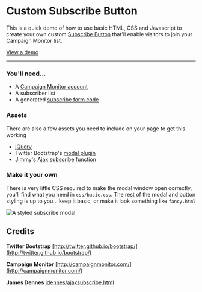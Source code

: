 Custom Subscribe Button
=======================

This is a quick demo of how to use basic HTML, CSS and Javascript to create your own custom [Subscribe Button](http://www.campaignmonitor.com/blog/post/3936/say-hello-to-the-subscribe-button) that'll enable visitors to join your Campaign Monitor list.

[View a demo](http://www.buzzusborne.com/button)



----

### You'll need...

*   A [Campaign Monitor account](http://www.campaignmonitor.com/)
*   A subscriber list
*   A generated [subscribe form code](http://help.campaignmonitor.com/topic.aspx?t=13)


### Assets
There are also a few assets you need to include on your page to get this working

*   [jQuery](https://ajax.googleapis.com/ajax/libs/jquery/1.7.1/jquery.min.js)
*   Twitter Bootstrap's [modal plugin](http://twitter.github.io/bootstrap/javascript.html#modals)
*   [Jimmy's Ajax subscribe function](https://gist.github.com/jdennes/1155479)


### Make it your own
There is very little CSS required to make the modal window open correctly, you'll find what you need in `css/basic.css`. The rest of the modal and button styling is up to you... keep it basic, or make it look something like `fancy.html`

![A styled subscribe modal](http://newcampaignmon.cachefly.net/uploads/images/example_modal.png "A styled subscribe modal")


Credits
-------

**Twitter Bootstrap**
[http://twitter.github.io/bootstrap/](http://twitter.github.io/bootstrap/)

**Campaign Monitor**
[http://campaignmonitor.com/](http://campaignmonitor.com/)

**James Dennes**
[jdennes/ajaxsubscribe.html](https://gist.github.com/jdennes/1155479)
